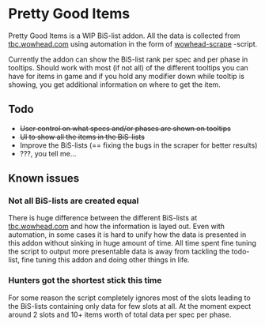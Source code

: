 # Pretty Good Items

Pretty Good Items is a WIP BiS-list addon. All the data is collected from [tbc.wowhead.com](https://tbc.wowhead.com) using automation in the form of [wowhead-scrape](https://github.com/ahakola/wowhead-scrape) -script.

Currently the addon can show the BiS-list rank per spec and per phase in tooltips. Should work with most (if not all) of the different tooltips you can have for items in game and if you hold any modifier down while tooltip is showing, you get additional information on where to get the item.

## Todo

- ~~User control on what specs and/or phases are shown on tooltips~~
- ~~UI to show all the items in the BiS-lists~~
- Improve the BiS-lists (== fixing the bugs in the scraper for better results)
- ???, you tell me...

## Known issues

### Not all BiS-lists are created equal

There is huge difference between the different BiS-lists at [tbc.wowhead.com](https://tbc.wowhead.com) and how the information is layed out. Even with automation, in some cases it is hard to unify how the data is presented in this addon without sinking in huge amount of time. All time spent fine tuning the script to output more presentable data is away from tackling the todo-list, fine tuning this addon and doing other things in life.

### Hunters got the shortest stick this time

For some reason the script completely ignores most of the slots leading to the BiS-lists containing only data for few slots at all. At the moment expect around 2 slots and 10+ items worth of total data per spec per phase.